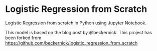 # Logistic Regression from Scratch

Logistic Regression from scratch in Python using Jupyter Notebook.

This model is based on the blog post by @beckernick.
This project has been forked from https://github.com/beckernick/logistic_regression_from_scratch
